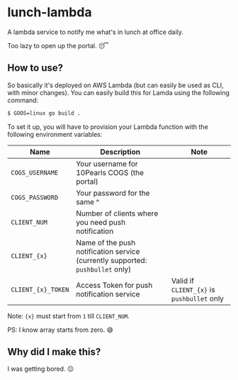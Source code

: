 # lunch-lambda
A lambda service to notify me what's in lunch at office daily.

Too lazy to open up the portal. :sleeping:

## How to use?
So basically it's deployed on AWS Lambda (but can easily be used as CLI, with
minor changes). You can easily build this for Lamda using the following
command:

```bash
$ GOOS=linux go build .
```

To set it up, you will have to provision your Lambda function with the
following environment variables:

Name | Description | Note
-|-|-
`COGS_USERNAME` | Your username for 10Pearls COGS (the portal)
`COGS_PASSWORD` | Your password for the same ^
`CLIENT_NUM` | Number of clients where you need push notification
`CLIENT_{x}` | Name of the push notification service (currently supported: `pushbullet` only)
`CLIENT_{x}_TOKEN` | Access Token for push notification service | Valid if `CLIENT_{x}` is `pushbullet` only

Note: `{x}` must start from `1` till `CLIENT_NUM`.

PS: I know array starts from zero. :sweat_smile:

## Why did I make this?
I was getting bored. :neutral_face:
